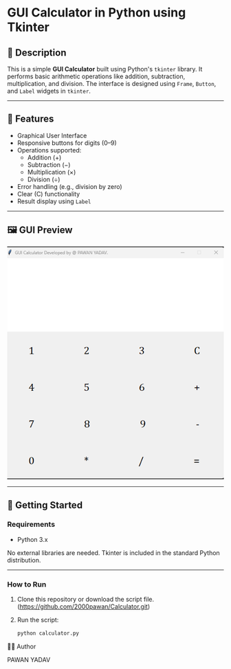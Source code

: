 # GUI Calculator in Python using Tkinter

## 📌 Description

This is a simple **GUI Calculator** built using Python's `tkinter` library. It performs basic arithmetic operations like addition, subtraction, multiplication, and division. The interface is designed using `Frame`, `Button`, and `Label` widgets in `tkinter`.

---

## 🧰 Features

- Graphical User Interface
- Responsive buttons for digits (0–9)
- Operations supported:
  - Addition (+)
  - Subtraction (−)
  - Multiplication (×)
  - Division (÷)
- Error handling (e.g., division by zero)
- Clear (C) functionality
- Result display using `Label`

---

## 🖼️ GUI Preview

![GUI Calculator Screenshot](screenshot.png)

---

## 🚀 Getting Started

### Requirements

- Python 3.x

No external libraries are needed. Tkinter is included in the standard Python distribution.

---

### How to Run

1. Clone this repository or download the script file.(https://github.com/2000pawan/Calculator.git)

2. Run the script:
   ```bash
   python calculator.py


👨‍💻 Author

PAWAN YADAV
